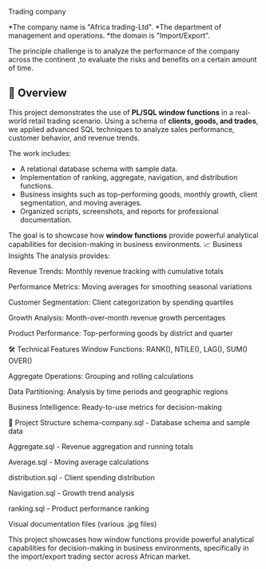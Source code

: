 Trading company

*The company name is "Africa trading-Ltd".
*The department of management and operations.
*the domain is "Import/Export".

The principle challenge is to analyze the performance of the company across the continent ,to evaluate the risks and benefits on a certain amount of time.


## 📖 Overview

This project demonstrates the use of **PL/SQL window functions** in a real-world retail trading scenario. Using a schema of **clients, goods, and trades**, we applied advanced SQL techniques to analyze sales performance, customer behavior, and revenue trends.

The work includes:

* A relational database schema with sample data.
* Implementation of ranking, aggregate, navigation, and distribution functions.
* Business insights such as top-performing goods, monthly growth, client segmentation, and moving averages.
* Organized scripts, screenshots, and reports for professional documentation.

The goal is to showcase how **window functions** provide powerful analytical capabilities for decision-making in business environments.
📈 Business Insights
The analysis provides:

Revenue Trends: Monthly revenue tracking with cumulative totals

Performance Metrics: Moving averages for smoothing seasonal variations

Customer Segmentation: Client categorization by spending quartiles

Growth Analysis: Month-over-month revenue growth percentages

Product Performance: Top-performing goods by district and quarter

🛠️ Technical Features
Window Functions: RANK(), NTILE(), LAG(), SUM() OVER()

Aggregate Operations: Grouping and rolling calculations

Data Partitioning: Analysis by time periods and geographic regions

Business Intelligence: Ready-to-use metrics for decision-making

📁 Project Structure
schema-company.sql - Database schema and sample data

Aggregate.sql - Revenue aggregation and running totals

Average.sql - Moving average calculations

distribution.sql - Client spending distribution

Navigation.sql - Growth trend analysis

ranking.sql - Product performance ranking

Visual documentation files (various .jpg files)

This project showcases how window functions provide powerful analytical capabilities for decision-making in business environments, specifically in the import/export trading sector across African market.

